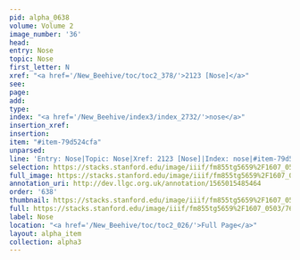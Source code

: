 ```yaml
---
pid: alpha_0638
volume: Volume 2
image_number: '36'
head: 
entry: Nose
topic: Nose
first_letter: N
xref: "<a href='/New_Beehive/toc/toc2_378/'>2123 [Nose]</a>"
see: 
page: 
add: 
type: 
index: "<a href='/New_Beehive/index3/index_2732/'>nose</a>"
insertion_xref: 
insertion: 
item: "#item-79d524cfa"
unparsed: 
line: 'Entry: Nose|Topic: Nose|Xref: 2123 [Nose]|Index: nose|#item-79d524cfa'
selection: https://stacks.stanford.edu/image/iiif/fm855tg5659%2F1607_0503/762,2421,3028,406/full/0/default.jpg
full_image: https://stacks.stanford.edu/image/iiif/fm855tg5659%2F1607_0503/full/full/0/default.jpg
annotation_uri: http://dev.llgc.org.uk/annotation/1565015485464
order: '638'
thumbnail: https://stacks.stanford.edu/image/iiif/fm855tg5659%2F1607_0503/762,2421,600,180/250,/0/default.jpg
full: https://stacks.stanford.edu/image/iiif/fm855tg5659%2F1607_0503/762,2421,3028,406/full/0/default.jpg
label: Nose
location: "<a href='/New_Beehive/toc/toc2_026/'>Full Page</a>"
layout: alpha_item
collection: alpha3
---
```

